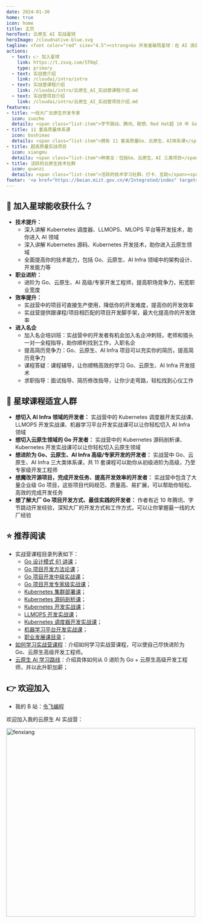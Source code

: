 ```yaml
---
date: 2024-01-30
home: true
icon: home
title: 主页
heroText: 云原生 AI 实战星球
heroImage: /cloudnative-blue.svg
tagline: <font color="red" size="4.5"><strong>Go 开发者破局星球：在 AI 浪潮中打造不可替代的技术竞争力！</strong></font><br/><br/><font color="gray" size="4" face="KaiTi">加入「云原生AI实战营」，解锁年薪百万的专家级技术体系！</font>
actions:
  - text: 👉 加入星球
    link: https://t.zsxq.com/5T0qC
    type: primary
  - text: 实战营介绍
    link: /cloudai/intro/intro
  - text: 实战营课程介绍
    link: /cloudai/intro/云原生_AI_实战营课程介绍.md
  - text: 实战营项目介绍
    link: /cloudai/intro/云原生_AI_实战营项目介绍.md
features:
- title: 一线大厂云原生开发专家
  icon: zuozhe
  details: <span class="list-item">字节跳动、腾讯、联想、Red Hat超 10 年 Go、云原生开发经验</span><span class="list-item">多个国内外知名产品设计和开发经验</span><span class="list-item">3 本书作者，5 套网课的技术课程写作经验</span><span class="list-item">中国移动通信联合会专家级讲师</span><span class="list-item">2023 年机械工业出版社新锐作者</span>
- title: 11 套高质量体系课
  icon: boshimao
  details: <span class="list-item">拥有 11 套高质量Go、云原生、AI体系课</span><span class="list-item">超 500 节课，350 万字的充足课程量</span><span class="list-item">每日一题（算法、Go、云原生面试题等）</span><span class="list-item">大量实战案例和源码</span><span class="list-item">不定期的直播分享</span><span class="list-item">体系课持续不断更新、优化</span><span class="list-item">星球内海量学习资料分享</span>
- title: 超高质量实战项目
  icon: xiangmu
  details: <span class="list-item">种类全：包括Go、云原生、AI 三类项目</span><span class="list-item">内容全：20 万行源码，囊括 Go 企业应用开发中绝大部分功能点</span><span class="list-item">质量高：项目代码规范、质量高、功能全、易扩展</span><span class="list-item">开发模式全：命令式+声明式编程范式等</span><span class="list-item">架构先进：简洁架构、Kubernetes 架构</span><span class="list-item">持续更新：项目功能、架构等持续更新</span>
- title: 活跃的云原生技术社群
  icon: quanzi
  details: <span class="list-item">活跃的技术学习社群，打卡、互助</span><span class="list-item">持续不断的、高质量云原生技术分享，及时解答学习过程中的疑问</span>
footer: '<a href="https://beian.miit.gov.cn/#/Integrated/index" target="_blank">备案号: 粤ICP备2024181276号</a >'
---
```


## :gift: 加入星球能收获什么？
- **技术提升：**
  - 深入讲解 Kubernetes 调度器、LLMOPS、MLOPS 平台等开发技术，助你进入 AI 领域
  - 深入讲解 Kubernetes 源码、Kubernetes 开发技术，助你进入云原生领域
  - 全面提高你的技术能力，包括 Go、云原生、AI Infra 领域中的架构设计、开发能力等
- **职业进阶：**
  - 进阶为 Go、云原生、AI 高级/专家开发工程师，提高职场竞争力，拓宽职业宽度
- **效率提升：**
  - 实战营中的项目可直接生产使用，降低你的开发难度，提高你的开发效率
  - 实战营提供跟课程/项目相匹配的项目开发脚手架，最大化提高你的开发效率
- **进入名企**
  - 加入名企培训班：实战营中的开发者有机会加入名企冲刺班，老师和猎头一对一全程指导，助你顺利找到工作，入职名企
  - 提高简历竞争力：Go、云原生、AI Infra 项目可以充实你的简历，提高简历竞争力
  - 课程答疑：课程辅导，让你顺畅高效的学习 Go、云原生、AI Infra 开发技术
  - 求职指导：面试指导、简历修改指导，让你少走弯路，轻松找到心仪工作

## :couple: 星球课程适宜人群
- **想切入 AI Infra 领域的开发者：**
  实战营中的 Kubernetes 调度器开发实战课、LLMOPS 开发实战课、机器学习平台开发实战课可以让你轻松切入 AI Infra 领域
- **想切入云原生领域的 Go 开发者：**
  实战营中的 Kubernetes 源码剖析课、Kubernetes 开发实战课可以让你轻松切入云原生领域
- **想进阶为 Go、云原生、AI Infra 高级/专家开发的开发者：**
  实战营中 Go、云原生、AI Infra 三大类体系课，共 11 套课程可以助你从初级进阶为高级，乃至专家级开发工程师
- **想魔改开源项目，完成开发任务、提高开发效率的开发者：**
  实战营中包含了大量企业级 Go 项目，这些项目代码规范、质量高、易扩展，可以帮助你轻松、高效的完成开发任务
- **想了解大厂 Go 项目开发方式、最佳实践的开发者：**
  作者有近 10 年腾讯、字节跳动开发经验，深知大厂的开发方式和工作方式，可以让你掌握最一线的大厂经验

## :star: 推荐阅读 

- 实战营课程目录列表如下：
  - [Go 设计模式 61 讲课](/cloudai/catalog/design-pattern.md)；
  - [Go 项目开发方法论课](/cloudai/catalog/methodology.md)；
  - [Go 项目开发中级实战课](/cloudai/catalog/intermediate.md)；
  - [Go 项目开发专家级实战课](/cloudai/catalog/expert.md)；
  - [Kubernetes 集群部署课](/cloudai/catalog/kubernetes-installation.md)；
  - [Kubernetes 源码剖析课](/cloudai/catalog/kubernetes-source.md)；
  - [Kubernetes 开发实战课](/cloudai/catalog/kubernetes-dev.md)；
  - [LLMOPS 开发实战课](/cloudai/catalog/llmops.md)；
  - [Kubernetes 调度器开发实战课](/cloudai/catalog/kubernetes-scheduler.md)；
  - [机器学习平台开发实战课](/cloudai/catalog/mlops.md)；
  - [职业发展课目录](/cloudnative/catalog/career.md)；
- [如何学习实战营课程](/cloudnative/advanced/how.md)：介绍如何学习实战营课程，可以使自己尽快进阶为 Go、云原生高级开发工程师。
- [云原生 AI 学习路线](/learn/roadmap.md)：介绍具体如何从 0 进阶为 Go + 云原生高级开发工程师，并以此升职加薪；

## :point_right: 欢迎加入

- 我的 B 站：[令飞编程](https://space.bilibili.com/3546695644220305)

欢迎加入我的云原生 AI 实战营：

<img src="/images/contact/无优惠码-公众号.png" alt="fenxiang" style="display: block;width:500px;height:auto;margin-left: 0;margin-right:auto;">
